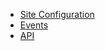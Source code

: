- [Site Configuration](Configuration.md)
- [Events](Event.md)
- [API](https://wutsi.github.io/email-server/api/)
